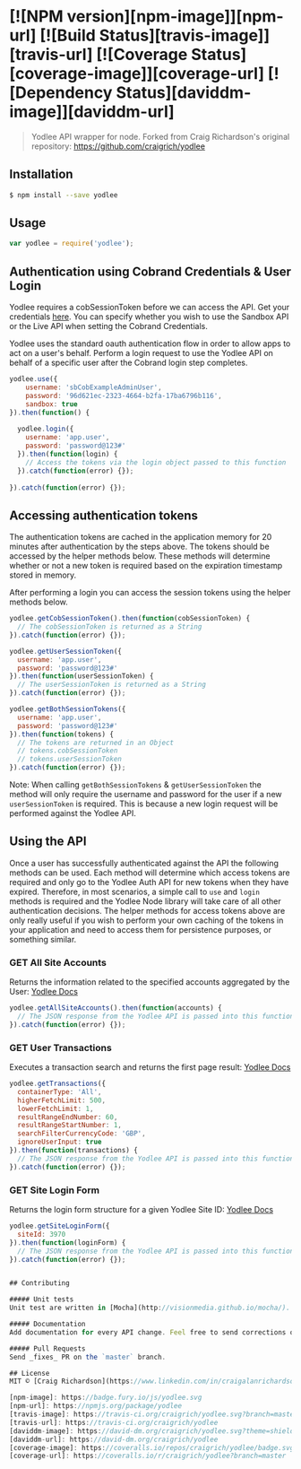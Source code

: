 #  [![NPM version][npm-image]][npm-url] [![Build Status][travis-image]][travis-url] [![Coverage Status][coverage-image]][coverage-url] [![Dependency Status][daviddm-image]][daviddm-url]


> Yodlee API wrapper for node. Forked from Craig Richardson's original repository: https://github.com/craigrich/yodlee


## Installation

```sh
$ npm install --save yodlee
```

## Usage

```js
var yodlee = require('yodlee');
```


## Authentication using Cobrand Credentials & User Login
Yodlee requires a cobSessionToken before we can access the API. Get your credentials [here](https://devnow.yodlee.com).
You can specify whether you wish to use the Sandbox API or the Live API when setting the Cobrand Credentials.

Yodlee uses the standard oauth authentication flow in order to allow apps to act on a user's behalf. Perform a login request to use the Yodlee API on behalf of a specific user after the Cobrand login step completes.

```js
yodlee.use({
    username: 'sbCobExampleAdminUser',
    password: '96d621ec-2323-4664-b2fa-17ba6796b116',
    sandbox: true
}).then(function() {
  
  yodlee.login({
    username: 'app.user',
    password: 'password@123#'
  }).then(function(login) {
    // Access the tokens via the login object passed to this function
  }).catch(function(error) {});
  
}).catch(function(error) {});

```

## Accessing authentication tokens
The authentication tokens are cached in the application memory for 20 minutes after authentication by the steps above. The tokens should be accessed by the helper methods below. These methods will determine whether or not a new token is required based on the expiration timestamp stored in memory.

After performing a login you can access the session tokens using the helper methods below.

```js
yodlee.getCobSessionToken().then(function(cobSessionToken) {
  // The cobSessionToken is returned as a String
}).catch(function(error) {}); 

```

```js
yodlee.getUserSessionToken({
  username: 'app.user',
  password: 'password@123#'
}).then(function(userSessionToken) {
  // The userSessionToken is returned as a String
}).catch(function(error) {}); 

```

```js
yodlee.getBothSessionTokens({
  username: 'app.user',
  password: 'password@123#'
}).then(function(tokens) {
  // The tokens are returned in an Object
  // tokens.cobSessionToken
  // tokens.userSessionToken
}).catch(function(error) {}); 

```

Note: When calling `getBothSessionTokens` & `getUserSessionToken` the method will only require the username and password for the user if a new `userSessionToken` is required. This is because a new login request will be performed against the Yodlee API.

## Using the API

Once a user has successfully authenticated against the API the following methods can be used. Each method will determine which access tokens are required and only go to the Yodlee Auth API for new tokens when they have expired. Therefore, in most scenarios, a simple call to `use` and `login` methods is required and the Yodlee Node library will take care of all other authentication decisions. The helper methods for access tokens above are only really useful if you wish to perform your own caching of the tokens in your application and need to access them for persistence purposes, or something similar.

### GET All Site Accounts
Returns the information related to the specified accounts aggregated by the User: [Yodlee Docs](https://developer.yodlee.com/Aggregation_API/Aggregation_Services_Guide/Aggregation_REST_API_Reference/getAllSiteAccounts)


```js
yodlee.getAllSiteAccounts().then(function(accounts) {
  // The JSON response from the Yodlee API is passed into this function (see link above for details)
}).catch(function(error) {}); 

```

### GET User Transactions
Executes a transaction search and returns the first page result: [Yodlee Docs](https://developer.yodlee.com/Aggregation_API/Aggregation_Services_Guide/Aggregation_REST_API_Reference/executeUserSearchRequest)

```js
yodlee.getTransactions({
  containerType: 'All',
  higherFetchLimit: 500,
  lowerFetchLimit: 1,
  resultRangeEndNumber: 60,
  resultRangeStartNumber: 1,
  searchFilterCurrencyCode: 'GBP',
  ignoreUserInput: true
}).then(function(transactions) {
  // The JSON response from the Yodlee API is passed into this function (see link above for details)
}).catch(function(error) {}); 

```

### GET Site Login Form
Returns the login form structure for a given Yodlee Site ID: [Yodlee Docs](https://developer.yodlee.com/Aggregation_API/Aggregation_Services_Guide/Aggregation_REST_API_Reference/getSiteLoginForm)

```js
yodlee.getSiteLoginForm({
  siteId: 3970
}).then(function(loginForm) {
  // The JSON response from the Yodlee API is passed into this function (see link above for details)
}).catch(function(error) {}); 


## Contributing

##### Unit tests
Unit test are written in [Mocha](http://visionmedia.github.io/mocha/). Please add a unit test for every new feature or bug fix. `npm test` to run the test suite.  

##### Documentation
Add documentation for every API change. Feel free to send corrections or better docs!  

##### Pull Requests
Send _fixes_ PR on the `master` branch.

## License
MIT © [Craig Richardson](https://www.linkedin.com/in/craigalanrichardson)

[npm-image]: https://badge.fury.io/js/yodlee.svg
[npm-url]: https://npmjs.org/package/yodlee
[travis-image]: https://travis-ci.org/craigrich/yodlee.svg?branch=master
[travis-url]: https://travis-ci.org/craigrich/yodlee
[daviddm-image]: https://david-dm.org/craigrich/yodlee.svg?theme=shields.io
[daviddm-url]: https://david-dm.org/craigrich/yodlee
[coverage-image]: https://coveralls.io/repos/craigrich/yodlee/badge.svg?branch=master
[coverage-url]: https://coveralls.io/r/craigrich/yodlee?branch=master
